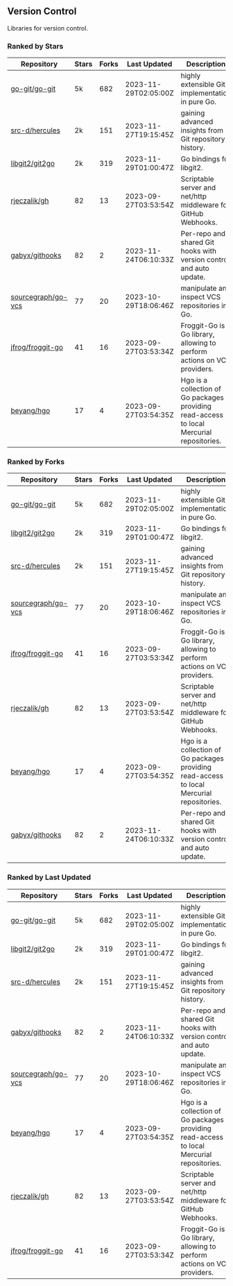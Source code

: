 ## Version Control

Libraries for version control.

### Ranked by Stars

| Repository | Stars | Forks | Last Updated | Description | 
|------------|-------|-------|--------------|-------------|
| [go-git/go-git](https://github.com/go-git/go-git) | 5k | 682 | 2023-11-29T02:05:00Z |  highly extensible Git implementation in pure Go. |
| [src-d/hercules](https://github.com/src-d/hercules) | 2k | 151 | 2023-11-27T19:15:45Z |  gaining advanced insights from Git repository history. |
| [libgit2/git2go](https://github.com/libgit2/git2go) | 2k | 319 | 2023-11-29T01:00:47Z |  Go bindings for libgit2. |
| [rjeczalik/gh](https://github.com/rjeczalik/gh) | 82 | 13 | 2023-09-27T03:53:54Z |  Scriptable server and net/http middleware for GitHub Webhooks. |
| [gabyx/githooks](https://github.com/gabyx/githooks) | 82 | 2 | 2023-11-24T06:10:33Z |  Per-repo and shared Git hooks with version control and auto update. |
| [sourcegraph/go-vcs](https://github.com/sourcegraph/go-vcs) | 77 | 20 | 2023-10-29T18:06:46Z |  manipulate and inspect VCS repositories in Go. |
| [jfrog/froggit-go](https://github.com/jfrog/froggit-go) | 41 | 16 | 2023-09-27T03:53:34Z |  Froggit-Go is a Go library, allowing to perform actions on VCS providers. |
| [beyang/hgo](https://github.com/beyang/hgo) | 17 | 4 | 2023-09-27T03:54:35Z |  Hgo is a collection of Go packages providing read-access to local Mercurial repositories. |

### Ranked by Forks

| Repository | Stars | Forks | Last Updated | Description | 
|------------|-------|-------|--------------|-------------|
| [go-git/go-git](https://github.com/go-git/go-git) | 5k | 682 | 2023-11-29T02:05:00Z |  highly extensible Git implementation in pure Go. |
| [libgit2/git2go](https://github.com/libgit2/git2go) | 2k | 319 | 2023-11-29T01:00:47Z |  Go bindings for libgit2. |
| [src-d/hercules](https://github.com/src-d/hercules) | 2k | 151 | 2023-11-27T19:15:45Z |  gaining advanced insights from Git repository history. |
| [sourcegraph/go-vcs](https://github.com/sourcegraph/go-vcs) | 77 | 20 | 2023-10-29T18:06:46Z |  manipulate and inspect VCS repositories in Go. |
| [jfrog/froggit-go](https://github.com/jfrog/froggit-go) | 41 | 16 | 2023-09-27T03:53:34Z |  Froggit-Go is a Go library, allowing to perform actions on VCS providers. |
| [rjeczalik/gh](https://github.com/rjeczalik/gh) | 82 | 13 | 2023-09-27T03:53:54Z |  Scriptable server and net/http middleware for GitHub Webhooks. |
| [beyang/hgo](https://github.com/beyang/hgo) | 17 | 4 | 2023-09-27T03:54:35Z |  Hgo is a collection of Go packages providing read-access to local Mercurial repositories. |
| [gabyx/githooks](https://github.com/gabyx/githooks) | 82 | 2 | 2023-11-24T06:10:33Z |  Per-repo and shared Git hooks with version control and auto update. |

### Ranked by Last Updated

| Repository | Stars | Forks | Last Updated | Description | 
|------------|-------|-------|--------------|-------------|
| [go-git/go-git](https://github.com/go-git/go-git) | 5k | 682 | 2023-11-29T02:05:00Z |  highly extensible Git implementation in pure Go. |
| [libgit2/git2go](https://github.com/libgit2/git2go) | 2k | 319 | 2023-11-29T01:00:47Z |  Go bindings for libgit2. |
| [src-d/hercules](https://github.com/src-d/hercules) | 2k | 151 | 2023-11-27T19:15:45Z |  gaining advanced insights from Git repository history. |
| [gabyx/githooks](https://github.com/gabyx/githooks) | 82 | 2 | 2023-11-24T06:10:33Z |  Per-repo and shared Git hooks with version control and auto update. |
| [sourcegraph/go-vcs](https://github.com/sourcegraph/go-vcs) | 77 | 20 | 2023-10-29T18:06:46Z |  manipulate and inspect VCS repositories in Go. |
| [beyang/hgo](https://github.com/beyang/hgo) | 17 | 4 | 2023-09-27T03:54:35Z |  Hgo is a collection of Go packages providing read-access to local Mercurial repositories. |
| [rjeczalik/gh](https://github.com/rjeczalik/gh) | 82 | 13 | 2023-09-27T03:53:54Z |  Scriptable server and net/http middleware for GitHub Webhooks. |
| [jfrog/froggit-go](https://github.com/jfrog/froggit-go) | 41 | 16 | 2023-09-27T03:53:34Z |  Froggit-Go is a Go library, allowing to perform actions on VCS providers. |

